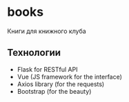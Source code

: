 # books
Книги для книжного клуба

## Технологии
- Flask for  RESTful API
- Vue (JS framework for the interface)
- Axios library (for the requests)
- Bootstrap (for the beauty)


 
